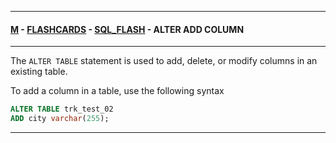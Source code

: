 
---

#### [M](https://github.com/ttltrk/TTT/blob/master/menu.md) - [FLASHCARDS](https://github.com/ttltrk/TTT/tree/master/FLASHCARDS/FLASHCARDS.md) - [SQL_FLASH](https://github.com/ttltrk/TTT/tree/master/FLASHCARDS/SQL_FLASH/SQL_FLASH.md) - ALTER ADD COLUMN

---

The ```ALTER TABLE``` statement is used to add, delete, or modify columns in an existing table.

To add a column in a table, use the following syntax

```sql
ALTER TABLE trk_test_02
ADD city varchar(255);
```

---
